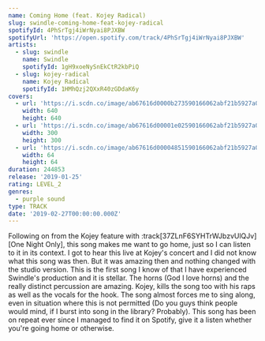 ```yaml
---
name: Coming Home (feat. Kojey Radical)
slug: swindle-coming-home-feat-kojey-radical
spotifyId: 4PhSrTgj4iWrNyai8PJXBW
spotifyUrl: 'https://open.spotify.com/track/4PhSrTgj4iWrNyai8PJXBW'
artists:
  - slug: swindle
    name: Swindle
    spotifyId: 1gH9xoeNySnEkCtR2kbPiQ
  - slug: kojey-radical
    name: Kojey Radical
    spotifyId: 1HMhQzj2QXxR40zGDdaK6y
covers:
  - url: 'https://i.scdn.co/image/ab67616d0000b273590166062abf21b5927a0660'
    width: 640
    height: 640
  - url: 'https://i.scdn.co/image/ab67616d00001e02590166062abf21b5927a0660'
    width: 300
    height: 300
  - url: 'https://i.scdn.co/image/ab67616d00004851590166062abf21b5927a0660'
    width: 64
    height: 64
duration: 244853
release: '2019-01-25'
rating: LEVEL_2
genres:
  - purple sound
type: TRACK
date: '2019-02-27T00:00:00.000Z'
---
```

Following on from the Kojey feature with :track[37ZLnF6SYHTrWJbzvUlQJv][One Night Only], this
song makes me want to go home, just so I can listen to it in its context. I got to hear
this live at Kojey's concert and I did not know what this song was then. But it was amazing
then and nothing changed with the studio version. This is the first song I know of that I have
experienced Swindle's production and it is stellar. The horns (God I love horns) and the really distinct
percussion are amazing. Kojey, kills the song too with his raps as well as the vocals
for the hook. The song almost forces me to sing along, even in situation where this is not
permitted (Do you guys think people would mind, if I burst into song in the library? Probably).
This song has been on repeat ever since I managed to find it on Spotify, give it a listen whether
you're going home or otherwise.
